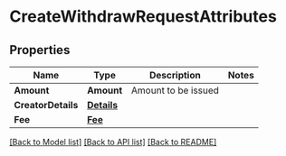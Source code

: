# CreateWithdrawRequestAttributes

## Properties
Name | Type | Description | Notes
------------ | ------------- | ------------- | -------------
**Amount** | **Amount** | Amount to be issued | 
**CreatorDetails** | [**Details**](Details.md) |  | 
**Fee** | [**Fee**](Fee.md) |  | 

[[Back to Model list]](../README.md#documentation-for-models) [[Back to API list]](../README.md#documentation-for-api-endpoints) [[Back to README]](../README.md)


